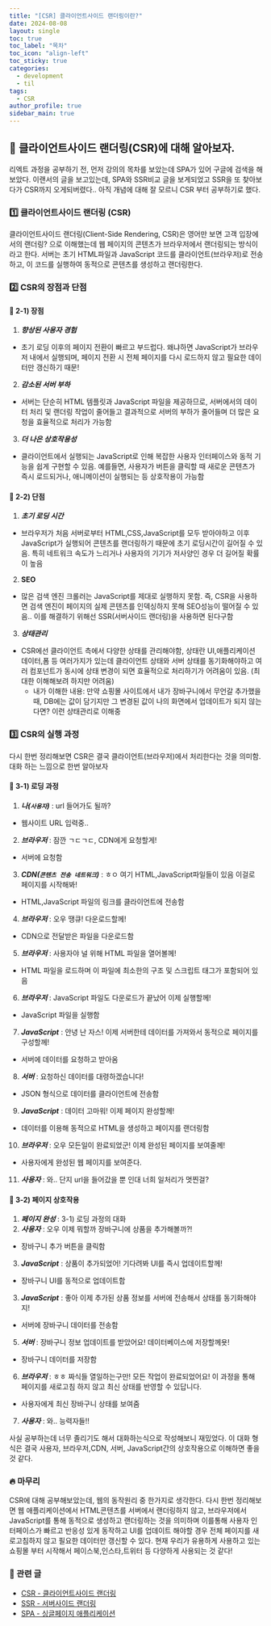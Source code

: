```yaml
---
title: "[CSR] 클라이언트사이드 랜더링이란?"
date: 2024-08-08
layout: single
toc: true
toc_label: "목차"
toc_icon: "align-left"
toc_sticky: true
categories:  
  - development
  - til
tags:
  - CSR
author_profile: true
sidebar_main: true
---
```


## :ledger: 클라이언트사이드 랜더링(CSR)에 대해 알아보자.
리엑트 과정을 공부하기 전, 먼저 강의의 목차를 보았는데 SPA가 있어 구글에 검색을 해보았다. 이랜서의 글을 보고있는데, SPA와 SSR비교 글을 보게되었고 SSR을 또 찾아보다가 CSR까지 오게되버렸다.. 아직 개념에 대해 잘 모르니 CSR 부터 공부하기로 했다.

### :one: 클라이언트사이드 랜더링 (CSR)
클라이언트사이드 랜더링(Client-Side Rendering, CSR)은 영어만 보면 고객 입장에서의 랜더링? 으로 이해했는데 웹 페이지의 콘텐츠가 브라우저에서 랜더링되는 방식이라고 한다. 서버는 초기 HTML파일과 JavaScript 코드를 클라이언트(브라우저)로 전송하고, 이 코드를 실행하여 동적으로 콘텐츠를 생성하고 랜더링한다. 

### :two: CSR의 장점과 단점
#### :pushpin: 2-1) 장점
1. ***향상된 사용자 경험***
  - 초기 로딩 이후의 페이지 전환이 빠르고 부드럽다. 왜냐하면 JavaScript가 브라우저 내에서 실행되며, 페이지 전환 시 전체 페이지를 다시 로드하지 않고 필요한 데이터만 갱신하기 때문!
2. ***감소된 서버 부하***
  - 서버는 단순히 HTML 템플릿과 JavaScript 파일을 제공하므로, 서버에서의 데이터 처리 및 랜더링 작업이 줄어들고 결과적으로 서버의 부하가 줄어들며 더 많은 요청을 효율적으로 처리가 가능함
3. ***더 나은 상호작용성***
  - 클라이언트에서 실행되는 JavaScript로 인해 복잡한 사용자 인터페이스와 동적 기능을 쉽게 구현할 수 있음. 예를들면, 사용자가 버튼을 클릭할 때 새로운 콘텐츠가 즉시 로드되거나, 애니메이션이 실행되는 등 상호작용이 가능함

#### :pushpin: 2-2) 단점
1. ***초기 로딩 시간***
  - 브라우저가 처음 서버로부터 HTML,CSS,JavaScript를 모두 받아야하고 이후 JavaScript가 실행되어 콘텐츠를 랜더링하기 때문에 초기 로딩시간이 길어질 수 있음. 특히 네트워크 속도가 느리거나 사용자의 기기가 저사양인 경우 더 길어질 확률이 높음
2. **SEO**
  - 많은 검색 엔진 크롤러는 JavaScript를 제대로 실행하지 못함. 즉, CSR을 사용하면 검색 엔진이 페이지의 실제 콘텐츠를 인덱싱하지 못해 SEO성능이 떨어질 수 있음.. 이를 해결하기 위해선 SSR(서버사이드 랜더링)을 사용하면 된다구함
3. ***상태관리***
  - CSR에선 클라이언트 측에서 다양한 상태를 관리해야함, 상태란 UI,애플리케이션 데이터,폼 등 여러가지가 있는데 클라이언트 상태와 서버 상태를 동기화해야하고 여러 컴포넌트가 동시에 상태 변경이 되면 효율적으로 처리하기가 어려움이 있음. (최대한 이해해보려 하지만 어려움)
    - 내가 이해한 내용: 만약 쇼핑몰 사이트에서 내가 장바구니에서 무언갈 추가했을 때, DB에는 값이 담기지만 그 변경된 값이 나의 화면에서 업데이트가 되지 않는다면? 이런 상태관리로 이해중

### :three: CSR의 실행 과정
다시 한번 정리해보면 CSR은 결국 클라이언트(브라우저)에서 처리한다는 것을 의미함. 대화 하는 느낌으로 한번 알아보자
#### :pushpin: 3-1) 로딩 과정
1. ***나(`사용자`)*** : url 들어가도 될까?
  - 웹사이트 URL 입력중..
2. ***브라우저*** : 잠깐 ㄱㄷㄱㄷ, CDN에게 요청할게!
  - 서버에 요청함
3. ***CDN(`콘텐츠 전송 네트워크`)*** : ㅎㅇ 여기 HTML,JavaScript파일들이 있음 이걸로 페이지를 시작해봐! 
  - HTML,JavaScript 파일의 링크를 클라이언트에 전송함
4. ***브라우저*** : 오우 땡큐! 다운로드할께!
  - CDN으로 전달받은 파일을 다운로드함
5. ***브라우저*** : 사용자야 널 위해 HTML 파일을 열어볼께!
  - HTML 파일을 로드하며 이 파일에 최소한의 구조 및 스크립트 태그가 포함되어 있음
6. ***브라우저*** : JavaScript 파일도 다운로드가 끝났어 이제 실행할께!
  - JavaScript 파일을 실행함
7. ***JavaScript*** : 안녕 난 자스! 이제 서버한테 데이터를 가져와서 동적으로 페이지를 구성할께!
  - 서버에 데이터를 요청하고 받아옴
8. ***서버*** : 요청하신 데이터를 대령하겠습니다!
  - JSON 형식으로 데이터를 클라이언트에 전송함
9. ***JavaScript*** : 데이터 고마워! 이제 페이지 완성할께!
  - 데이터를 이용해 동적으로 HTML을 생성하고 페이지를 랜더링함
10. ***브라우저*** : 오우 모든일이 완료되었군! 이제 완성된 페이지를 보여줄께!
  - 사용자에게 완성된 웹 페이지를 보여준다.
11. ***사용자*** : 와.. 단지 url을 들어갔을 뿐 인대 너희 일처리가 멋찐걸?

#### :pushpin: 3-2) 페이지 상호작용
1. ***페이지 완성*** : 3-1) 로딩 과정의 대화
2. ***사용자*** : 오우 이제 뭐할까 장바구니에 상품을 추가해볼까?!
  - 장바구니 추가 버튼을 클릭함
3. ***JavaScript*** : 상품이 추가되었어! 기다려봐 UI를 즉시 업데이트할께!
  - 장바구니 UI를 동적으로 업데이트함
3. ***JavaScript*** : 좋아 이제 추가된 상품 정보를 서버에 전송해서 상태를 동기화해야지!
  - 서버에 장바구니 데이터를 전송함
5. ***서버*** : 장바구니 정보 업데이트를 받았어요! 데이터베이스에 저장할께욧!
  - 장바구니 데이터를 저장함
6. ***브라우저*** : ㅎㅎ 짜식들 열일하는구만! 모든 작업이 완료되었어요! 이 과정을 통해 페이지를 새로고침 하지 않고 최신 상태를 반영할 수 있답니다.
  - 사용자에게 최신 장바구니 상태를 보여줌
7. ***사용자*** : 와.. 능력자들!!

사실 공부하는데 너무 졸리기도 해서 대화하는식으로 작성해보니 재밌었다. 이 대화 형식은 결국 사용자, 브라우저,CDN, 서버, JavaScript간의 상호작용으로 이해하면 좋을 것 같다.

### :fire: 마무리
CSR에 대해 공부해보았는데, 웹의 동작원리 중 한가지로 생각한다. 다시 한번 정리해보면 웹 애플리케이션에서 HTML콘텐츠를 서버에서 랜더링하지 않고, 브라우저에서 JavaScript를 통해 동적으로 생성하고 랜더링하는 것을 의미하며 이를통해 사용자 인터페이스가 빠르고 반응성 있게 동작하고 UI를 업데이트 해야할 경우 전체 페이지를 새로고침하지 않고 필요한 데이터만 갱신할 수 있다. 현재 우리가 유용하게 사용하고 있는 쇼핑몰 부터 시작해서 페이스북,인스타,트위터 등 다양하게 사용되는 것 같다!

### :pushpin: 관련 글
- [CSR - 클라이언트사이드 랜더링](https://rarrit.github.io/develop/til/til-csr/)
- [SSR - 서버사이드 랜더링](https://rarrit.github.io/develop/til/til-ssr/)
- [SPA - 싱글페이지 애플리케이션](https://rarrit.github.io/develop/til/til-spa/)